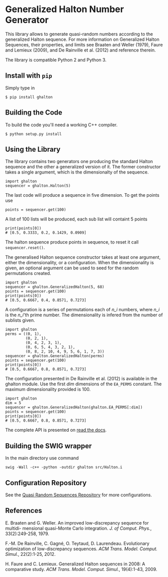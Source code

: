 Generalized Halton Number Generator
===================================

This library allows to generate quasi-random numbers according to the
generalized Halton sequence. For more information on Generalized Halton
Sequences, their properties, and limits see Braaten and Weller (1979), Faure
and Lemieux (2009), and De Rainville et al. (2012) and reference therein.

The library is compatible Python 2 and Python 3.

Install with `pip`
------------------
Simply type in

    $ pip install ghalton


Building the Code
-----------------
To build the code you'll need a working C++ compiler.

    $ python setup.py install

Using the Library
-----------------
The library contains two generators one producing the standard Halton sequence
and the other a generalized version of it. The former constructor takes a
single argument, which is the dimensionalty of the sequence.

    import ghalton
    sequencer = ghalton.Halton(5)

The last code will produce a sequence in five dimension. To get the points use

    points = sequencer.get(100)

A list of 100 lists will be produced, each sub list will containt 5 points

    print(points[0])
    # [0.5, 0.3333, 0.2, 0.1429, 0.0909]

The halton sequence produce points in sequence, to reset it call
`sequencer.reset()`.

The generalised Halton sequence constructor takes at least one argument,
either the dimensionality, or a configuration. When the dimensionality is
given, an optional argument can be used to seed for the random permutations
created.

    import ghalton
    sequencer = ghalton.GeneralizedHalton(5, 68)
    points = sequencer.get(100)
    print(points[0])
    # [0.5, 0.6667, 0.4, 0.8571, 0.7273]

A configuration is a series of permutations each of *n_i* numbers,
where *n_i* is the *n_i*'th prime number. The dimensionality is infered from
the number of sublists given.

    import ghalton
    perms = ((0, 1),
             (0, 2, 1),
             (0, 4, 2, 3, 1),
             (0, 6, 5, 4, 3, 2, 1),
             (0, 8, 2, 10, 4, 9, 5, 6, 1, 7, 3))
    sequencer = ghalton.GeneralizedHalton(perms)
    points = sequencer.get(100)
    print(points[0])
    # [0.5, 0.6667, 0.8, 0.8571, 0.7273]

The configuration presented in De Rainville et al. (2012) is available in the
ghalton module. Use the first *dim* dimensions of the `EA_PERMS` constant.
The maximum dimensionality provided is 100.

    import ghalton
    dim = 5
    sequencer = ghalton.GeneralizedHalton(ghalton.EA_PERMS[:dim])
    points = sequencer.get(100)
    print(points[0])
    # [0.5, 0.6667, 0.8, 0.8571, 0.7273]

The complete API is presented on [read the docs](http://ghalton.readthedocs.io/).

Building the SWIG wrapper
-------------------------
In the main directory use command

    swig -Wall -c++ -python -outdir ghalton src/Halton.i 

Configuration Repository
------------------------
See the [Quasi Random Sequences Repository](http://qrand.gel.ulaval.ca) for more configurations.

References
----------
E. Braaten and G. Weller. An improved low-discrepancy sequence for multidi-
mensional quasi-Monte Carlo integration. *J. of Comput. Phys.*,
33(2):249-258, 1979.

F.-M. De Rainville, C. Gagné, O. Teytaud, D. Laurendeau. Evolutionary
optimization of low-discrepancy sequences. *ACM Trans. Model. Comput. Simul.*,
22(2):1-25, 2012.

H. Faure and C. Lemieux. Generalized Halton sequences in 2008: A comparative
study. *ACM Trans. Model. Comput. Simul.*, 19(4):1-43, 2009.
